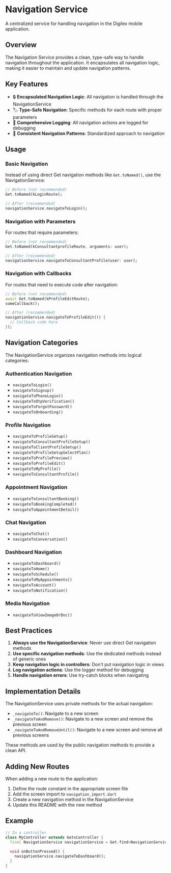 # Navigation Service

A centralized service for handling navigation in the Digilex mobile application.

## Overview

The Navigation Service provides a clean, type-safe way to handle navigation throughout the application. It encapsulates all navigation logic, making it easier to maintain and update navigation patterns.

## Key Features

- 🔒 **Encapsulated Navigation Logic**: All navigation is handled through the NavigationService
- 🏷️ **Type-Safe Navigation**: Specific methods for each route with proper parameters
- 📝 **Comprehensive Logging**: All navigation actions are logged for debugging
- 🔄 **Consistent Navigation Patterns**: Standardized approach to navigation

## Usage

### Basic Navigation

Instead of using direct Get navigation methods like `Get.toNamed()`, use the NavigationService:

```dart
// Before (not recommended)
Get.toNamed(kLoginRoute);

// After (recommended)
navigationService.navigateToLogin();
```

### Navigation with Parameters

For routes that require parameters:

```dart
// Before (not recommended)
Get.toNamed(kConsultantprofileRoute, arguments: user);

// After (recommended)
navigationService.navigateToConsultantProfile(user: user);
```

### Navigation with Callbacks

For routes that need to execute code after navigation:

```dart
// Before (not recommended)
await Get.toNamed(kProfileEditRoute);
someCallback();

// After (recommended)
navigationService.navigateToProfileEdit(() {
  // Callback code here
});
```

## Navigation Categories

The NavigationService organizes navigation methods into logical categories:

### Authentication Navigation
- `navigateToLogin()`
- `navigateToSignup()`
- `navigateToPhoneLogin()`
- `navigateToOtpVerification()`
- `navigateToForgotPassword()`
- `navigateToOnboarding()`

### Profile Navigation
- `navigateToProfileSetup()`
- `navigateToConsultantProfileSetup()`
- `navigateToClientProfileSetup()`
- `navigateToProfileSetupSelectPlan()`
- `navigateToProfilePreview()`
- `navigateToProfileEdit()`
- `navigateToMyProfile()`
- `navigateToConsultantProfile()`

### Appointment Navigation
- `navigateToConsultantBooking()`
- `navigateToBookingCompleted()`
- `navigateToAppointmentDetail()`

### Chat Navigation
- `navigateToChat()`
- `navigateToConversation()`

### Dashboard Navigation
- `navigateToDashboard()`
- `navigateToHome()`
- `navigateToSchedule()`
- `navigateToMyAppointments()`
- `navigateToAccount()`
- `navigateToNotification()`

### Media Navigation
- `navigateToViewImageOrDoc()`


## Best Practices

1. **Always use the NavigationService**: Never use direct Get navigation methods
2. **Use specific navigation methods**: Use the dedicated methods instead of generic ones
3. **Keep navigation logic in controllers**: Don't put navigation logic in views
4. **Log navigation actions**: Use the logger method for debugging
5. **Handle navigation errors**: Use try-catch blocks when navigating

## Implementation Details

The NavigationService uses private methods for the actual navigation:

- `_navigateTo()`: Navigate to a new screen
- `_navigateToAndRemove()`: Navigate to a new screen and remove the previous screen
- `_navigateToAndRemoveUntil()`: Navigate to a new screen and remove all previous screens

These methods are used by the public navigation methods to provide a clean API.

## Adding New Routes

When adding a new route to the application:

1. Define the route constant in the appropriate screen file
2. Add the screen import to `navigation_import.dart`
3. Create a new navigation method in the NavigationService
4. Update this README with the new method

## Example

```dart
// In a controller
class MyController extends GetxController {
  final NavigationService navigationService = Get.find<NavigationService>();
  
  void onButtonPressed() {
    navigationService.navigateToDashboard();
  }
}
``` 